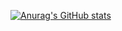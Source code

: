 [![Anurag's GitHub stats](https://github-readme-stats.vercel.app/api?username=Arturo9314)](https://github.com/anuraghazra/github-readme-stats)

